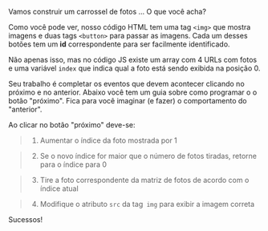Vamos construir um carrossel de fotos ... O que você acha?
 
Como você pode ver, nosso código HTML tem uma tag `<img>` que mostra imagens e duas tags `<button>` para passar as imagens. Cada um desses botões tem um **id** correspondente para ser facilmente identificado.

Não apenas isso, mas no código JS existe um array com 4 URLs com fotos e uma variável `index` que indica qual a foto está sendo exibida na posição 0.

Seu trabalho é completar os eventos que devem acontecer clicando no próximo e no anterior. Abaixo você tem um guia sobre como programar o o botão "próximo". Fica para você imaginar (e fazer) o comportamento do "anterior".

Ao clicar no botão "próximo" deve-se:

> 1. Aumentar o índice da foto mostrada por 1

> 2. Se o novo índice for maior que o número de fotos tiradas, retorne para o índice para 0

> 3. Tire a foto correspondente da matriz de fotos de acordo com o índice atual

> 4. Modifique o atributo `src` da tag` img` para exibir a imagem correta

Sucessos!